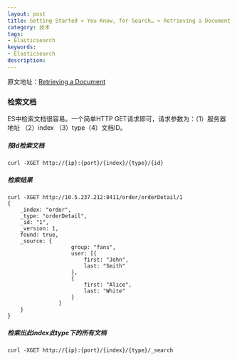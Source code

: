 ```yaml
---
layout: post
title: Getting Started » You Know, for Search… » Retrieving a Document
category: 技术
tags: 
- Elasticsearch
keywords: 
- Elasticsearch 
description:
---
```

原文地址：[Retrieving a Document](https://www.elastic.co/guide/en/elasticsearch/guide/current/_retrieving_a_document.html)

### 检索文档
ES中检索文档很容易。一个简单HTTP GET请求即可，请求参数为：（1）服务器地址 （2）index （3）type（4）文档ID。

##### 按Id检索文档
```
curl -XGET http://{ip}:{port}/{index}/{type}/{id}
```

##### 检索结果
```
curl -XGET http://10.5.237.212:8411/order/orderDetail/1
{
    _index: "order",
    _type: "orderDetail",
    _id: "1",
    _version: 1,
    found: true,
    _source: {
                    group: "fans",
                    user: [{
                        first: "John",
                        last: "Smith"
                    },
                    {
                        first: "Alice",
                        last: "White"
                    }
                ]
    }
}
```
##### 检索出此index此type下的所有文档
```
curl -XGET http://{ip}:{port}/{index}/{type}/_search
```